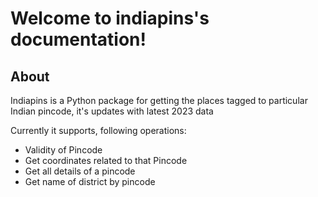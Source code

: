 # Welcome to indiapins's documentation!

## About

Indiapins is a Python package for getting the places tagged to particular Indian pincode, it's updates with latest 2023 data

Currently it supports, following operations:

- Validity of Pincode
- Get coordinates related to that Pincode
- Get all details of a pincode
- Get name of district by pincode

